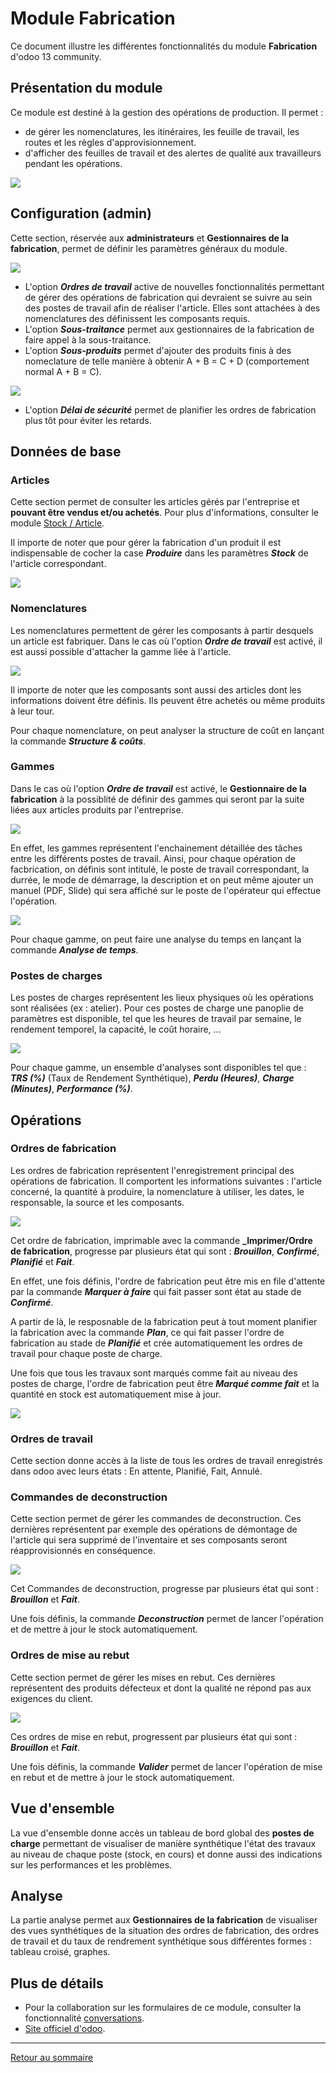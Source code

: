# Module Fabrication

Ce document illustre les différentes fonctionnalités du module **Fabrication** d'odoo 13 community.

## Présentation du module

Ce module est destiné à la gestion des opérations de production. Il permet :

- de gérer les nomenclatures, les itinéraires, les feuille de travail, les routes et les règles d'approvisionnement.
- d'afficher des feuilles de travail et des alertes de qualité aux travailleurs pendant les opérations.

![](./images/fabrication-overview.png)

## Configuration (admin)

Cette section, réservée aux **administrateurs** et **Gestionnaires de la fabrication**, permet de définir les paramètres généraux du module.

![](./images/fabrication-config-ops.png)

- L'option **_Ordres de travail_** active de nouvelles fonctionnalités permettant de gérer des opérations de fabrication qui devraient se suivre au sein des postes de travail afin de réaliser l'article. Elles sont attachées à des nomenclatures des définissent les composants requis.
- L'option **_Sous-traitance_** permet aux gestionnaires de la fabrication de faire appel à la sous-traitance.
- L'option **_Sous-produits_** permet d'ajouter des produits finis à des nomeclature de telle manière à obtenir A + B = C + D (comportement normal A + B = C).

![](./images/fabrication-config-planning.png)

- L'option **_Délai de sécurité_** permet de planifier les ordres de fabrication plus tôt pour éviter les retards.

## Données de base

### Articles

Cette section permet de consulter les articles gérés par l'entreprise et **pouvant être vendus et/ou achetés**. Pour plus d'informations, consulter le module [Stock / Article](./odoo-mod-stock-fr.md#articles).

Il importe de noter que pour gérer la fabrication d'un produit il est indispensable de cocher la case **_Produire_** dans les paramètres **_Stock_** de l'article correspondant.

![](./images/fabrication-produire-article.png)

### Nomenclatures

Les nomenclatures permettent de gérer les composants à partir desquels un article est fabriquer. Dans le cas où l'option **_Ordre de travail_** est activé, il est aussi possible d'attacher la gamme liée à l'article.

![](./images/fabrication-nomenclature.png)

Il importe de noter que les composants sont aussi des articles dont les informations doivent être définis. Ils peuvent être achetés ou même produits à leur tour.

Pour chaque nomenclature, on peut analyser la structure de coût en lançant la commande **_Structure & coûts_**.

### Gammes

Dans le cas où l'option **_Ordre de travail_** est activé, le **Gestionnaire de la fabrication** à la possiblité de définir des gammes  qui seront par la suite liées aux articles produits par l'entreprise.

![](./images/fabrication-gamme.png)

En effet, les gammes représentent l'enchainement détaillée des tâches entre les différents postes de travail. Ainsi, pour chaque opération de facbrication, on définis sont intitulé, le poste de travail correspondant, la durrée, le mode de démarrage, la description et on peut même ajouter un manuel (PDF, Slide) qui sera affiché sur le poste de l'opérateur qui effectue l'opération.

![](./images/fabrication-operation.png)

Pour chaque gamme, on peut faire une analyse du temps en lançant la commande **_Analyse de temps_**.

### Postes de charges

Les postes de charges représentent les lieux physiques où les opérations sont réalisées (ex : atelier). Pour ces postes de charge une panoplie de paramètres est disponible, tel que les heures de travail par semaine, le rendement temporel, la capacité, le coût horaire, ...

![](./images/fabrication-poste-charge.png)

Pour chaque gamme, un ensemble d'analyses sont disponibles tel que :  **_TRS (%)_** (Taux de Rendement Synthétique), **_Perdu (Heures)_**, **_Charge (Minutes)_**, **_Performance (%)_**.

## Opérations

### Ordres de fabrication

Les ordres de fabrication représentent l'enregistrement principal des opérations de fabrication. Il comportent les informations suivantes : l'article concerné, la quantité à produire, la nomenclature à utiliser, les dates, le responsable, la source et les composants.

![](./images/fabrication-ordre-de-fabrication.png)

Cet ordre de fabrication, imprimable avec la commande **_Imprimer/Ordre de fabrication**, progresse par plusieurs état qui sont : **_Brouillon_**, **_Confirmé_**, **_Planifié_** et **_Fait_**.

En effet, une fois définis, l'ordre de fabrication peut être mis en file d'attente par la commande **_Marquer à faire_** qui fait passer sont état au stade de **_Confirmé_**.

A partir de là, le resposnable de la fabrication peut à tout moment planifier la fabrication avec la commande **_Plan_**, ce qui fait passer l'ordre de fabrication au stade de **_Planifié_** et crée automatiquement les ordres de travail pour chaque poste de charge.

Une fois que tous les travaux sont marqués comme fait au niveau des postes de charge, l'ordre de fabrication peut être **_Marqué comme fait_** et la quantité en stock est automatiquement mise à jour.

![](./images/fabrication-ordre-de-fabrication-fait.png)

### Ordres de travail

Cette section donne accès à la liste de tous les ordres de travail enregistrés dans odoo avec leurs états : En attente, Planifié, Fait, Annulé.

### Commandes de deconstruction

Cette section permet de gérer les commandes de deconstruction. Ces dernières représentent par exemple des opérations de démontage de l'article qui sera supprimé de l'inventaire et ses composants seront réapprovisionnés en conséquence.

![](./images/fabrication-commande-deconstruction.png)

Cet Commandes de deconstruction, progresse par plusieurs état qui sont : **_Brouillon_** et **_Fait_**.

Une fois définis, la commande **_Deconstruction_** permet de lancer l'opération et de mettre à jour le stock automatiquement.

### Ordres de mise au rebut

Cette section permet de gérer les mises en rebut. Ces dernières représentent des produits défecteux et dont la qualité ne répond pas aux exigences du client.

![](./images/fabrication-rebut.png)

Ces ordres de mise en rebut, progressent par plusieurs état qui sont : **_Brouillon_** et **_Fait_**.

Une fois définis, la commande **_Valider_** permet de lancer l'opération de mise en rebut et de mettre à jour le stock automatiquement.

## Vue d'ensemble

La vue d'ensemble donne accès un tableau de bord global des **postes de charge** permettant de visualiser de manière synthétique l'état des travaux au niveau de chaque poste (stock, en cours) et donne aussi des indications sur les performances et les problèmes.

## Analyse

La partie analyse permet aux **Gestionnaires de la fabrication** de visualiser des vues synthétiques de la situation des ordres de fabrication, des ordres de travail et du taux de rendrement synthétique sous différentes formes : tableau croisé, graphes.

## Plus de détails

- Pour la collaboration sur les formulaires de ce module, consulter la fonctionnalité [conversations](./odoo-conversations.md).
- [Site officiel d'odoo](https://www.odoo.com/fr_FR/page/purchase).  

----
[Retour au sommaire](./odoo-deploy-guidelines-fr.md)
